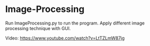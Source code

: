 # Image-Processing

Run ImageProcessing.py to run the program. Apply different image processing technique with GUI.

Video: https://www.youtube.com/watch?v=LtTZLmW87jg
